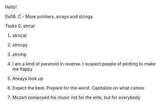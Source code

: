  Hello!

0x06. C - More pointers, arrays and strings

Tasks
0. strcat

1. strncat

2. strncpy

3. strcmp

4. I am a kind of paranoid in reverse. I suspect people of plotting to make me happy

5. Always look up

6. Expect the best. Prepare for the worst. Capitalize on what comes

7. Mozart composed his music not for the elite, but for everybody


